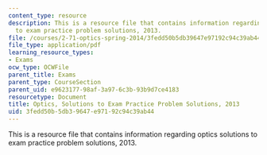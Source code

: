 ```yaml
---
content_type: resource
description: This is a resource file that contains information regarding optics solutions
  to exam practice problem solutions, 2013.
file: /courses/2-71-optics-spring-2014/3fedd50b5db39647e97192c94c39ab44_MIT2_71S14_s13_PracPr_Sol.pdf
file_type: application/pdf
learning_resource_types:
- Exams
ocw_type: OCWFile
parent_title: Exams
parent_type: CourseSection
parent_uid: e9623177-98af-3a97-6c3b-93b9d7ce4183
resourcetype: Document
title: Optics, Solutions to Exam Practice Problem Solutions, 2013
uid: 3fedd50b-5db3-9647-e971-92c94c39ab44
---
```

This is a resource file that contains information regarding optics solutions to exam practice problem solutions, 2013.

